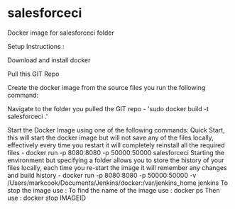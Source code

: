 # salesforceci
Docker image for salesforceci folder


Setup Instructions : 

Download and install docker 

Pull this GIT Repo

Create the docker image from the source files you run the following command:

Navigate to the folder you pulled the GIT repo - 'sudo docker build -t salesforceci .'

Start the Docker Image using one of the following commands:
Quick Start, this will start the docker image but will not save any of the files locally, effectively every time you restart it will completely reinstall all the required files - docker run -p 8080:8080 -p 50000:50000  salesforceci
Starting the environment but specifying a folder allows you to store the history of your files locally, each time you re-start the image it will remember any changes and build history - docker run -p 8080:8080 -p 50000:50000 -v /Users/markcook/Documents/Jenkins/docker:/var/jenkins_home jenkins
To stop the image use :
To find the name of the image use : docker ps
Then use : docker stop IMAGEID
